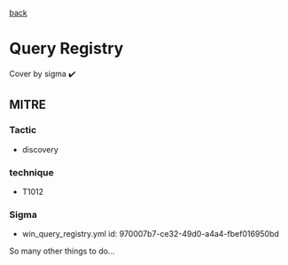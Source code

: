 [back](../index.md)
# Query Registry
Cover by sigma :heavy_check_mark: 

## MITRE
### Tactic
  - discovery

### technique
  - T1012

### Sigma
 - win_query_registry.yml id: 970007b7-ce32-49d0-a4a4-fbef016950bd


 So many other things to do...